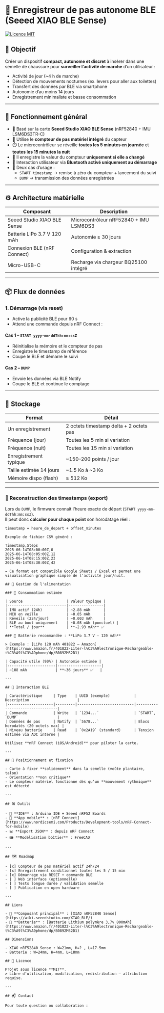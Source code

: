 # 👣 Enregistreur de pas autonome BLE (Seeed XIAO BLE Sense)

[![Licence MIT](https://img.shields.io/badge/Licence-MIT-green.svg)](#licence)

## 🎯 Objectif

Créer un dispositif **compact, autonome et discret** à insérer dans une semelle de chaussure pour **surveiller l’activité de marche** d’un utilisateur :

- Activité de jour (~4 h de marche)
- Détection de mouvements nocturnes (ex. levers pour aller aux toilettes)
- Transfert des données par BLE via smartphone
- Autonomie d’au moins 14 jours
- Enregistrement minimaliste et basse consommation

---

## 🧠 Fonctionnement général

- 🧩 Basé sur la carte **Seeed Studio XIAO BLE Sense** (nRF52840 + IMU LSM6DS3TR-C)
- 🧠 Utilise le **compteur de pas matériel intégré** du capteur
- ⏱️ Le microcontrôleur se réveille **toutes les 5 minutes en journée** et **toutes les 15 minutes la nuit**
- 💾 Il enregistre la valeur du compteur **uniquement si elle a changé**
- 📲 Interaction utilisateur via **Bluetooth activé uniquement au démarrage**
- 🧠 Deux cas d’usage :
  - `START timestamp` → remise à zéro du compteur + lancement du suivi
  - `DUMP` → transmission des données enregistrées

---

## ⚙️ Architecture matérielle

| Composant                     | Description                                  |
|------------------------------|----------------------------------------------|
| Seeed Studio XIAO BLE Sense  | Microcontrôleur nRF52840 + IMU LSM6DS3       |
| Batterie LiPo 3.7 V 120 mAh  | Autonomie ≥ 30 jours                         |
| Connexion BLE (nRF Connect)  | Configuration & extraction                   |
| Micro-USB-C                  | Recharge via chargeur BQ25100 intégré        |

---

## 📦 Flux de données

### 1. Démarrage (via **reset**)
- Active la publicité BLE pour 60 s
- Attend une commande depuis nRF Connect :

#### Cas 1 – `START yyyy-mm-ddThh:mm:ssZ`
- Réinitialise la mémoire et le compteur de pas
- Enregistre le timestamp de référence
- Coupe le BLE et démarre le suivi

#### Cas 2 – `DUMP`
- Envoie les données via BLE Notify
- Coupe le BLE et continue le comptage

---

## 🧾 Stockage

| Format                  | Détail                                  |
|-------------------------|-----------------------------------------|
| Un enregistrement       | 2 octets timestamp delta + 2 octets pas |
| Fréquence (jour)        | Toutes les 5 min si variation           |
| Fréquence (nuit)        | Toutes les 15 min si variation          |
| Enregistrement typique  | ~150–200 points / jour                  |
| Taille estimée 14 jours | ~1.5 Ko à ~3 Ko                         |
| Mémoire dispo (flash)   | ≥ 512 Ko                                |

---

### 🧠 Reconstruction des timestamps (export)

Lors du `DUMP`, le firmware connaît l’heure exacte de départ (`START yyyy-mm-ddThh:mm:ssZ`).  
Il peut donc **calculer pour chaque point** son horodatage réel :

```text
timestamp = heure_de_depart + offset_minutes

Exemple de fichier CSV généré :

Timestamp,Steps
2025-06-14T08:00:00Z,0
2025-06-14T08:05:00Z,12
2025-06-14T08:15:00Z,23
2025-06-14T08:30:00Z,42

➡️ Ce format est compatible Google Sheets / Excel et permet une visualisation graphique simple de l'activité jour/nuit.

## 🔋 Gestion de l'alimentation

### 🔢 Consommation estimée

| Source                    | Valeur typique |
|---------------------------|----------------|
| IMU actif (24h)           | ~2.88 mAh      |
| MCU en veille             | ~0.05 mAh      |
| Réveils (224/jour)        | ~0.003 mAh     |
| BLE au boot uniquement    | ~0.08 mAh (ponctuel) |
| **Total / jour**          | **~2.93 mAh** ✅

### 🪫 Batterie recommandée : **LiPo 3.7 V – 120 mAh**

> Exemple : [LiPo 120 mAh 401822 – Amazon](https://www.amazon.fr/401822-Liter-l%C3%A9lectronique-Rechargeable-t%C3%A9l%C3%A9phone/dp/B0892MS2D1)

| Capacité utile (90%) | Autonomie estimée |
|----------------------|--------------------|
| ~108 mAh             | **~36 jours** ✅   |

---

## 📱 Interaction BLE

| Caractéristique     | Type    | UUID (exemple)           | Description                      |
|---------------------|---------|--------------------------|----------------------------------|
| Commande            | Write   | `1234...`                | `START`, `DUMP`                  |
| Données de pas      | Notify  | `5678...`                | Blocs horodatés (20 octets max) |
| Niveau batterie     | Read    | `0x2A19` (standard)      | Tension estimée via ADC interne |

Utilisez **nRF Connect (iOS/Android)** pour piloter la carte.

---

## 📐 Positionnement et fixation

- Carte à fixer **solidement** dans la semelle (voûte plantaire, talon)
- Orientation **non critique**
- Le compteur matériel fonctionne dès qu’un **mouvement rythmique** est détecté

---

## 🛠️ Outils

- 🔧 **IDE** : Arduino IDE + Seeed nRF52 Boards
- 📲 **App mobile** : [nRF Connect](https://www.nordicsemi.com/Products/Development-tools/nRF-Connect-for-mobile)
- 📊 **Export JSON** : depuis nRF Connect 
- 🖼️ **Modélisation boîtier** : FreeCAD

---

## 🗺️ Roadmap

- [x] Compteur de pas matériel actif 24h/24
- [x] Enregistrement conditionnel toutes les 5 / 15 min
- [x] Démarrage via RESET + commande BLE
- [ ] Web interface (optionnelle)
- [ ] Tests longue durée / validation semelle
- [ ] Publication en open hardware

---

## Liens

- 📲 **Composant principal** : [XIAO nRF52840 Sense](https://wiki.seeedstudio.com/XIAO_BLE/)
- 📲 **Batterie** : [Batterie Lithium polymère 3,7v 800mAh](https://www.amazon.fr/401822-Liter-l%C3%A9lectronique-Rechargeable-t%C3%A9l%C3%A9phone/dp/B0892MS2D1)

## Dimensions

- XIAO nRF52840 Sense : W=21mm, H=? , L=17.5mm
- Batterie : W=24mm, H=4mm, L=18mm

## 📄 Licence

Projet sous licence **MIT**.  
> Libre d'utilisation, modification, redistribution – attribution requise.

---

## 📬 Contact

Pour toute question ou collaboration : 
